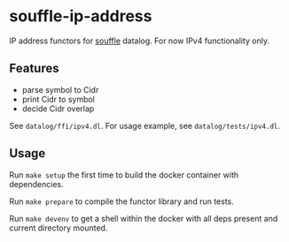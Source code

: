 # souffle-ip-address

IP address functors for [souffle](https://souffle-lang.github.io/) datalog. For now IPv4 functionality only.

## Features

- parse symbol to Cidr
- print Cidr to symbol
- decide Cidr overlap

See `datalog/ffi/ipv4.dl`. For usage example, see `datalog/tests/ipv4.dl`.

## Usage

Run `make setup` the first time to build the docker container with dependencies.

Run `make prepare` to compile the functor library and run tests.

Run `make devenv` to get a shell within the docker with all deps present and current directory mounted.

